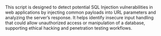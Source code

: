 This script is designed to detect potential SQL Injection vulnerabilities in web applications by injecting common payloads into URL parameters and analyzing the server’s response. It helps identify insecure input handling that could allow unauthorized access or manipulation of a database, supporting ethical hacking and penetration testing workflows.
